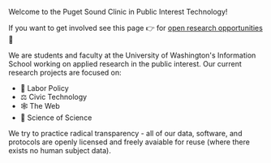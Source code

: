 Welcome to the Puget Sound Clinic in Public Interest Technology!  

If you want to get involved see this page 👉 for [open research opportunities](https://github.com/PugetSoundClinic-PIT/PugetSoundClinic-PIT.github.io/wiki) 🙌


We are students and faculty at the University of Washington's Information School working on applied research in the public interest. 
Our current research projects are focused on: 
- 🦺 Labor Policy  
- ⚖️ Civic Technology  
- 🕸 The Web
- 🔬 Science of Science

We try to practice radical transparency - all of our data, software, and protocols are openly licensed and freely avaiable for reuse (where there exists no human subject data). 
